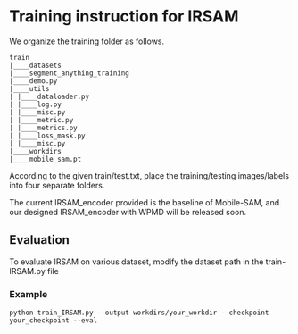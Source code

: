 # Training instruction for IRSAM

We organize the training folder as follows.
```
train
|____datasets
|____segment_anything_training
|____demo.py
|____utils
| |____dataloader.py
| |____log.py
| |____misc.py
| |____metric.py
| |____metrics.py
| |____loss_mask.py
| |____misc.py
|____workdirs
|____mobile_sam.pt
```

According to the given train/test.txt, place the training/testing images/labels into four separate folders.

The current IRSAM_encoder provided is the baseline of Mobile-SAM, and our designed IRSAM_encoder with WPMD will be released soon.

## Evaluation
To evaluate IRSAM on various dataset, modify the dataset path in the train-IRSAM.py file

### Example
```
python train_IRSAM.py --output workdirs/your_workdir --checkpoint your_checkpoint --eval
```
